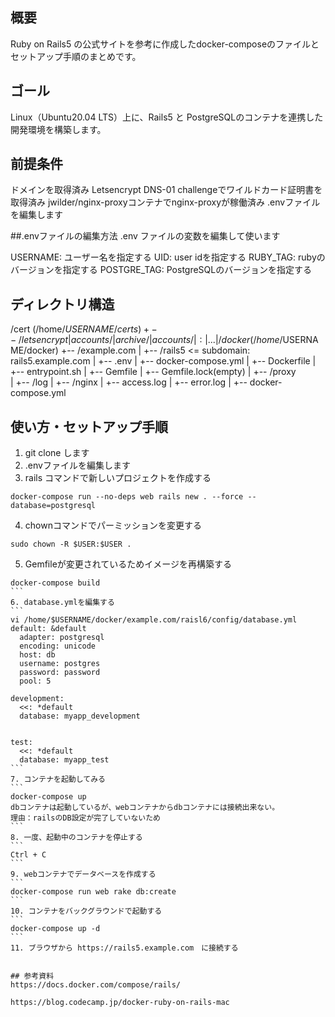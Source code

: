 ## 概要
Ruby on Rails5 の公式サイトを参考に作成したdocker-composeのファイルとセットアップ手順のまとめです。

## ゴール
Linux（Ubuntu20.04 LTS）上に、Rails5 と PostgreSQLのコンテナを連携した開発環境を構築します。

## 前提条件
ドメインを取得済み
Letsencrypt DNS-01 challengeでワイルドカード証明書を取得済み
jwilder/nginx-proxyコンテナでnginx-proxyが稼働済み
.envファイルを編集します

##.envファイルの編集方法
.env ファイルの変数を編集して使います

USERNAME: ユーザー名を指定する
UID: user idを指定する
RUBY_TAG: rubyのバージョンを指定する
POSTGRE_TAG:  PostgreSQLのバージョンを指定する


## ディレクトリ構造

/cert (/home/$USERNAME/certs)
+-- /letsencrypt
|       accounts/
|       archive/
|       accounts/
|       :
|       ...
|       
/docker (/home/$USERNAME/docker)
+-- /example.com
|   +-- /rails5 <= subdomain: rails5.example.com
|       +-- .env
|       +-- docker-compose.yml
|       +-- Dockerfile
|       +-- entrypoint.sh
|       +-- Gemfile
|       +-- Gemfile.lock(empty)
|
+-- /proxy  
|   +-- /log
|       +-- /nginx
|           +-- access.log
|           +-- error.log
|   +-- docker-compose.yml

## 使い方・セットアップ手順

1. git clone します
2. .envファイルを編集します
3. rails コマンドで新しいプロジェクトを作成する
```
docker-compose run --no-deps web rails new . --force --database=postgresql
```
4. chownコマンドでパーミッションを変更する
```
sudo chown -R $USER:$USER .
```
5. Gemfileが変更されているためイメージを再構築する
````
docker-compose build
```
6. database.ymlを編集する
```
vi /home/$USERNAME/docker/example.com/raisl6/config/database.yml
default: &default
  adapter: postgresql
  encoding: unicode
  host: db
  username: postgres
  password: password
  pool: 5

development:
  <<: *default
  database: myapp_development


test:
  <<: *default
  database: myapp_test
```
7. コンテナを起動してみる
```
docker-compose up
dbコンテナは起動しているが、webコンテナからdbコンテナには接続出来ない。
理由：railsのDB設定が完了していないため
```
8. 一度、起動中のコンテナを停止する
```
Ctrl + C
```
9. webコンテナでデータベースを作成する
```
docker-compose run web rake db:create
```
10. コンテナをバックグラウンドで起動する
```
docker-compose up -d
```
11. ブラウザから https://rails5.example.com　に接続する


## 参考資料
https://docs.docker.com/compose/rails/

https://blog.codecamp.jp/docker-ruby-on-rails-mac



